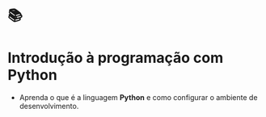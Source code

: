 # :books:

# Introdução à programação com Python



- Aprenda o que é a linguagem **Python** e como configurar o ambiente de desenvolvimento.

